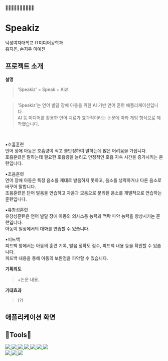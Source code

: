 🐣🐣🐣🐣🐣🐣🐣🐣🐣🐣
# Speakiz
덕성여자대학교 IT미디어공학과 <br>
홍지은, 손지우 이예진 <br>

## 프로젝트 소개
**설명** <br>
> 'Speakiz' = Speak + Kiz! <br><br>

> 'Speakiz'는 언어 발달 장애 아동을 위한 AI 기반 언어 훈련 애플리케이션입니다.<br>
> AI 등 미디어를 활용한 언어 치료가 효과적이라는 논문에 따라 게임 형식으로 제작했습니다.
<br>

▪️호흡훈련<br>
언어 장애 아동은 호흡량이 적고 불안정하여 말하는데 많은 어려움을 가집니다.<br>
호흡훈련은 말하는데 필요한 호흡량을 늘리고 안정적인 호흡 지속 시간을 증가시키는 훈련입니다.

▪️조음훈련<br>
언어 장애 아동은 특정 음소를 제대로 발음하지 못하고, 음소를 생략하거나 다른 음소로 바꾸어 말합니다.<br>
조음훈련은 단어 발음을 연습하고 자음과 모음으로 분리된 음소를 개별적으로 연습하는 훈련입니다.

▪️유창성훈련<br>
유창성훈련은 언어 발달 장애 아동의 의사소통 능력과 맥락 파악 능력을 향상시키는 훈련입니다.<br>
아동이 일상에서의 대화를 연습할 수 있습니다.

▪️피드백<br>
피드백 창에서는 아동의 훈련 기록, 발음 정확도 점수, 피드백 내용 등을 확인할 수 있습니다.<br>
피드백 내용을 통해 아동의 보완점을 파악할 수 있습니다.

**기획의도** <br>
> +논문 내용.. <br>

**기대효과** <br>
> (?) <br>

## 애플리케이션 화면

## 🔧Tools🔧 <br>
<a href="https://unity.com/"><img src="https://img.shields.io/badge/unity-%23000000.svg?style=for-the-badge&logo=unity&logoColor=white">
<a href="https://unity.com/"><img src="https://img.shields.io/badge/Visual%20Studio-5C2D91.svg?style=for-the-badge&logo=visual-studio&logoColor=white">
<a href="https://unity.com/"><img src="https://img.shields.io/badge/azure-%230072C6.svg?style=for-the-badge&logo=microsoftazure&logoColor=white">
<a href="https://unity.com/"><img src="https://img.shields.io/badge/c%23-%23239120.svg?style=for-the-badge&logo=csharp&logoColor=white">
<a href="https://unity.com/"><img src="https://img.shields.io/badge/github-%23121011.svg?style=for-the-badge&logo=github&logoColor=white">
<a href="https://unity.com/"><img src="https://img.shields.io/badge/figma-%23F24E1E.svg?style=for-the-badge&logo=figma&logoColor=white">
<a href="https://unity.com/"><img src="https://img.shields.io/badge/adobe-%23FF0000.svg?style=for-the-badge&logo=adobe&logoColor=white"><br>
<a href="https://unity.com/"><img src="https://img.shields.io/badge/adobe%20illustrator-%23FF9A00.svg?style=for-the-badge&logo=adobe%20illustrator&logoColor=white">
<a href="https://unity.com/"><img src="https://img.shields.io/badge/adobe%20photoshop-%2331A8FF.svg?style=for-the-badge&logo=adobe%20photoshop&logoColor=white">
<a href="https://unity.com/"><img src="https://img.shields.io/badge/GoogleCloud-%234285F4.svg?style=for-the-badge&logo=google-cloud&logoColor=white">
